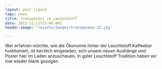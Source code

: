 ```yaml
---
layout: post.liquid
tags: news
title: Transparenz im Leuchtstoff
date: 2022-11-13T23:00:00Z
header-image: "/assets/images/transparenz-22.jpg"

---
```

Wer erfahren möchte, wie die Ökonomie hinter der Leuchtstoff Kaffeebar funktioniert, ist herzlich eingeladen, sich unsere neuen Aushänge und Poster hier im Laden anzuschauen. In guter Leuchtstoff Tradition haben wir mal wieder blank gezogen
